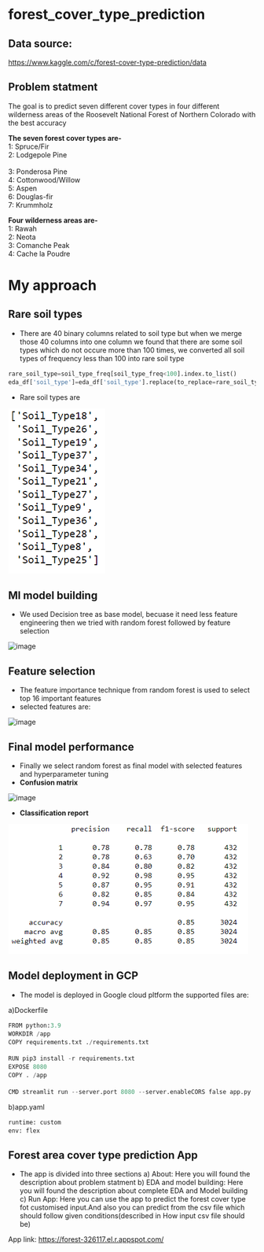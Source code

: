 # forest_cover_type_prediction

## Data source: 
https://www.kaggle.com/c/forest-cover-type-prediction/data
 
## Problem statment
The goal is to predict seven different cover types in four different wilderness areas of 
the Roosevelt National Forest of Northern Colorado with the best accuracy

**The seven forest cover types are-**<br>
1: Spruce/Fir<br>
2: Lodgepole Pine<br>           
3: Ponderosa Pine<br>
4: Cottonwood/Willow<br>
5: Aspen<br>
6: Douglas-fir<br>
7: Krummholz<br>

**Four wilderness areas are-**<br>
1: Rawah<br>
2: Neota<br>
3: Comanche Peak<br>
4: Cache la Poudre<br>

# My approach


## Rare soil types
- There are 40 binary columns related to soil type but when we merge those 40 columns into one column we found that 
there are some soil types which do not occure more than 100 times, we converted all soil types of frequency less than 100 into rare soil type
```python
rare_soil_type=soil_type_freq[soil_type_freq<100].index.to_list()
eda_df['soil_type']=eda_df['soil_type'].replace(to_replace=rare_soil_type,value='rare_soil_type')
```

- Rare soil types are



![image](\images\rare_soil_types.PNG)



## Ml model building
- We used Decision tree as base model, becuase it need less feature engineering then we tried with random forest followed by feature selection

![image](C:\Users\HP\Desktop\Data_science\ML_Projects\P-06(Forest_cover_type_prediction_internship_i_neuron)\forest_cover_type_prediction\images\model_building_flowchart.png)


## Feature selection
- The feature importance technique from random forest is used to select top 16 important features
- selected features are:

![image](C:\Users\HP\Desktop\Data_science\ML_Projects\P-06(Forest_cover_type_prediction_internship_i_neuron)\forest_cover_type_prediction\images\selected_features.PNG)

## Final model performance
- Finally we select random forest as final model with selected features and hyperparameter tuning
- **Confusion matrix**

![image](C:\Users\HP\Desktop\Data_science\ML_Projects\P-06(Forest_cover_type_prediction_internship_i_neuron)\forest_cover_type_prediction\images\confussion_matrix.PNG)

- **Classification report**

![image](https://github.com/Basavaraj100/forest_cover_type_prediction/blob/main/images/classification_report.PNG)


## Model deployment in GCP
- The model is deployed in Google cloud pltform
the supported files are:

a)Dockerfile
```python
FROM python:3.9
WORKDIR /app
COPY requirements.txt ./requirements.txt

RUN pip3 install -r requirements.txt
EXPOSE 8080
COPY . /app

CMD streamlit run --server.port 8080 --server.enableCORS false app.py
```

b)app.yaml
```python
runtime: custom
env: flex
```

## Forest area cover type prediction App
- The app is divided into three sections
a) About: Here you will found the description about problem statment
b) EDA and model building: Here you will found the description about complete EDA and Model building
c) Run App: Here you can use the app to predict the forest cover type fot customised input.And also you can predict from the csv file which should follow given conditions(described in How input csv file should be)

App link: https://forest-326117.el.r.appspot.com/

